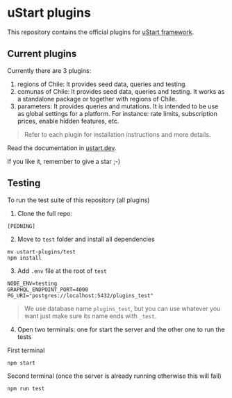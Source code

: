 # uStart plugins

This repository contains the official plugins for [uStart framework](https://ustart.dev).

## Current plugins

Currently there are 3 plugins:

1. regions of Chile: It provides seed data, queries and testing.
2. comunas of Chile: It provides seed data, queries and testing. It works as a standalone package or together with regions of Chile.
3. parameters: It provides queries and mutations. It is intended to be use as global settings for a platform. For instance: rate limits, subscription prices, enable hidden features, etc.

> Refer to each plugin for installation instructions and more details.

Read the documentation in [ustart.dev](https://ustart.dev).

If you like it, remember to give a star ;-)

## Testing

To run the test suite of this repository (all plugins)

1. Clone the full repo:

```shell
[PEDNING]
```

2. Move to `test` folder and install all dependencies

```shell
mv ustart-plugins/test
npm install
```

3. Add `.env` file at the root of `test`

```
NODE_ENV=testing
GRAPHQL_ENDPOINT_PORT=4000
PG_URI="postgres://localhost:5432/plugins_test"
```

> We use database name `plugins_test`, but you can use whatever you want just make sure its name ends with `_test`.

4. Open two terminals: one for start the server and the other one to run the tests

First terminal

```shell
npm start
```

Second terminal (once the server is already running otherwise this will fail)

```shell
npm run test
```
